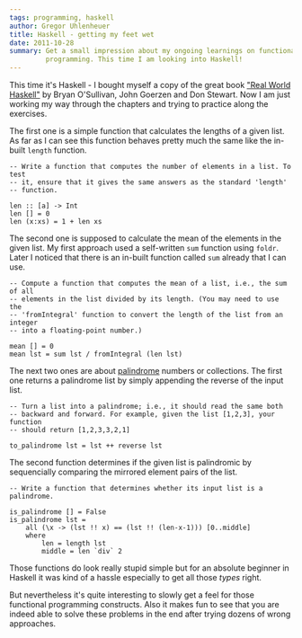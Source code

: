 ```yaml
---
tags: programming, haskell
author: Gregor Uhlenheuer
title: Haskell - getting my feet wet
date: 2011-10-28
summary: Get a small impression about my ongoing learnings on functional
         programming. This time I am looking into Haskell!
---
```

This time it's Haskell - I bought myself a copy of the great book ["Real World
Haskell"][1] by Bryan O'Sullivan, John Goerzen and Don Stewart. Now I am just
working my way through the chapters and trying to practice along the exercises.

The first one is a simple function that calculates the lengths of a given list.
As far as I can see this function behaves pretty much the same like the
in-built `length` function.

~~~ {.haskell}
-- Write a function that computes the number of elements in a list. To test
-- it, ensure that it gives the same answers as the standard 'length'
-- function.

len :: [a] -> Int
len [] = 0
len (x:xs) = 1 + len xs
~~~

The second one is supposed to calculate the mean of the elements in the given
list. My first approach used a self-written `sum` function using `foldr`.
Later I noticed that there is an in-built function called `sum` already that
I can use.

~~~ {.haskell}
-- Compute a function that computes the mean of a list, i.e., the sum of all
-- elements in the list divided by its length. (You may need to use the
-- 'fromIntegral' function to convert the length of the list from an integer
-- into a floating-point number.)

mean [] = 0
mean lst = sum lst / fromIntegral (len lst)
~~~

The next two ones are about [palindrome][2] numbers or collections. The first
one returns a palindrome list by simply appending the reverse of the input
list.

~~~ {.haskell}
-- Turn a list into a palindrome; i.e., it should read the same both
-- backward and forward. For example, given the list [1,2,3], your function
-- should return [1,2,3,3,2,1]

to_palindrome lst = lst ++ reverse lst
~~~

The second function determines if the given list is palindromic by sequencially
comparing the mirrored element pairs of the list.

~~~ {.haskell}
-- Write a function that determines whether its input list is a palindrome.

is_palindrome [] = False
is_palindrome lst =
    all (\x -> (lst !! x) == (lst !! (len-x-1))) [0..middle]
    where
        len = length lst
        middle = len `div` 2
~~~

Those functions do look really stupid simple but for an absolute beginner in
Haskell it was kind of a hassle especially to get all those *types* right.

But nevertheless it's quite interesting to slowly get a feel for those
functional programming constructs. Also it makes fun to see that you are indeed
able to solve these problems in the end after trying dozens of wrong
approaches.

[1]: http://book.realworldhaskell.org/
[2]: http://en.wikipedia.org/wiki/Palindrome
